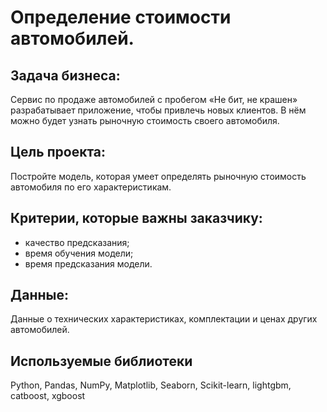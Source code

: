 # Определение стоимости автомобилей.

## Задача бизнеса:
Сервис по продаже автомобилей с пробегом «Не бит, не крашен» разрабатывает приложение, чтобы привлечь новых клиентов. В нём можно будет узнать рыночную стоимость своего автомобиля. 

## Цель проекта:
Постройте модель, которая умеет определять рыночную стоимость автомобиля по его характеристикам.

## Критерии, которые важны заказчику:
- качество предсказания;
- время обучения модели;
- время предсказания модели.

## Данные:
Данные о технических характеристиках, комплектации и ценах других автомобилей.

## Используемые библиотеки
Python, Pandas, NumPy, Matplotlib, Seaborn, Scikit-learn, lightgbm, catboost, xgboost